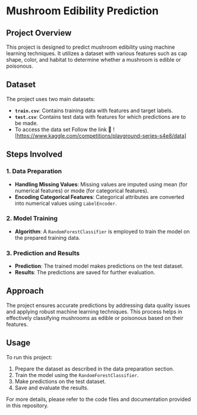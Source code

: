 # Mushroom Edibility Prediction

## Project Overview

This project is designed to predict mushroom edibility using machine learning techniques. It utilizes a dataset with various features such as cap shape, color, and habitat to determine whether a mushroom is edible or poisonous.

## Dataset

The project uses two main datasets:
- **`train.csv`**: Contains training data with features and target labels.
- **`test.csv`**: Contains test data with features for which predictions are to be made.
- To access the data set Follow the link 🔗 ![https://www.kaggle.com/competitions/playground-series-s4e8/data] 

## Steps Involved

### 1. Data Preparation
- **Handling Missing Values**: Missing values are imputed using mean (for numerical features) or mode (for categorical features).
- **Encoding Categorical Features**: Categorical attributes are converted into numerical values using `LabelEncoder`.

### 2. Model Training
- **Algorithm**: A `RandomForestClassifier` is employed to train the model on the prepared training data.

### 3. Prediction and Results
- **Prediction**: The trained model makes predictions on the test dataset.
- **Results**: The predictions are saved for further evaluation.

## Approach

The project ensures accurate predictions by addressing data quality issues and applying robust machine learning techniques. This process helps in effectively classifying mushrooms as edible or poisonous based on their features.

## Usage

To run this project:
1. Prepare the dataset as described in the data preparation section.
2. Train the model using the `RandomForestClassifier`.
3. Make predictions on the test dataset.
4. Save and evaluate the results.

For more details, please refer to the code files and documentation provided in this repository.

